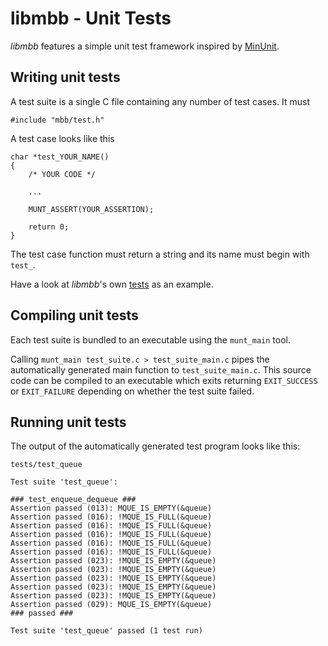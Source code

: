 libmbb - Unit Tests
===================

*libmbb* features a simple unit test framework inspired by
[MinUnit](http://www.jera.com/techinfo/jtns/jtn002.html).


Writing unit tests
------------------

A test suite is a single C file containing any number of test cases. It must 

	#include "mbb/test.h"

A test case looks like this

	char *test_YOUR_NAME()
	{
		/* YOUR CODE */
		
		...

		MUNT_ASSERT(YOUR_ASSERTION);

		return 0;
	}

The test case function must return a string and its name must begin with
`test_`.

Have a look at *libmbb*'s own [tests](../tests) as an example.

Compiling unit tests
--------------------

Each test suite is bundled to an executable using the `munt_main` tool.

Calling `munt_main test_suite.c > test_suite_main.c` pipes the automatically
generated main function to `test_suite_main.c`. This source code can be
compiled to an executable which exits returning `EXIT_SUCCESS` or
`EXIT_FAILURE` depending on whether the test suite failed.

Running unit tests
------------------

The output of the automatically generated test program looks like this:

	tests/test_queue
	
	Test suite 'test_queue':
	
	### test_enqueue_dequeue ###
	Assertion passed (013): MQUE_IS_EMPTY(&queue)
	Assertion passed (016): !MQUE_IS_FULL(&queue)
	Assertion passed (016): !MQUE_IS_FULL(&queue)
	Assertion passed (016): !MQUE_IS_FULL(&queue)
	Assertion passed (016): !MQUE_IS_FULL(&queue)
	Assertion passed (016): !MQUE_IS_FULL(&queue)
	Assertion passed (023): !MQUE_IS_EMPTY(&queue)
	Assertion passed (023): !MQUE_IS_EMPTY(&queue)
	Assertion passed (023): !MQUE_IS_EMPTY(&queue)
	Assertion passed (023): !MQUE_IS_EMPTY(&queue)
	Assertion passed (023): !MQUE_IS_EMPTY(&queue)
	Assertion passed (029): MQUE_IS_EMPTY(&queue)
	### passed ###
	
	Test suite 'test_queue' passed (1 test run)

